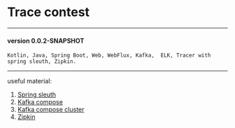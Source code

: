 # Trace contest

---

#### version 0.0.2-SNAPSHOT

`
Kotlin, Java, Spring Boot, Web, WebFlux, Kafka, 
ELK, Tracer with spring sleuth, Zipkin.
`

---
useful material:
1. [Spring sleuth](https://spring.io/projects/spring-cloud-sleuth)
2. [Kafka compose](https://github.com/conduktor/kafka-stack-docker-compose/blob/master/zk-single-kafka-single.yml) 
3. [Kafka compose cluster](https://www.baeldung.com/ops/kafka-docker-setup)   
3. [Zipkin](https://github.com/openzipkin-attic/docker-zipkin/blob/master/prometheus/prometheus.yml)  